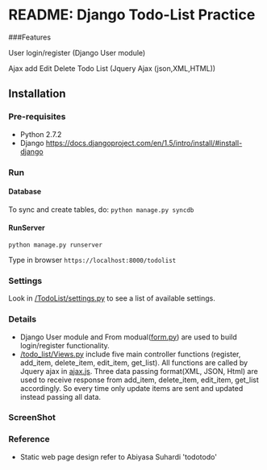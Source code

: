 # README: Django Todo-List Practice

###Features

User login/register (Django User module) 

Ajax add Edit Delete Todo List (Jquery Ajax (json,XML,HTML))


Installation
------------

### Pre-requisites
  - Python 2.7.2
  - Django
  https://docs.djangoproject.com/en/1.5/intro/install/#install-django

### Run
#### Database
  To sync and create tables, do:
  `python manage.py syncdb`
#### RunServer  
`python manage.py runserver`

Type in browser `https://localhost:8000/todolist`


### Settings

Look in [/TodoList/settings.py](https://github.com/riggery/TodoList_Practice_Django/blob/master/TodoList/settings.py) to see a list of available settings.




### Details
- Django User module and From modual([form.py](https://github.com/riggery/TodoList_Practice_Django/blob/master/todo_list/forms.py)) are used to build login/register functionality.
- [/todo_list/Views.py](https://github.com/riggery/TodoList_Practice_Django/blob/master/todo_list/views.py) include five main controller functions (register, add_item, delete_item, edit_item, get_list). 
  All functions are called by Jquery ajax in [ajax.js](https://github.com/riggery/TodoList_Practice_Django/blob/master/todo_list/static/js/ajax.js). 
  Three data passing format(XML, JSON, Html) are used to receive response from add_item, delete_item, edit_item, get_list accordingly. So every time only update items are sent and updated instead passing all data. 

### ScreenShot



### Reference
- Static web page design refer to Abiyasa Suhardi 'todotodo' 
